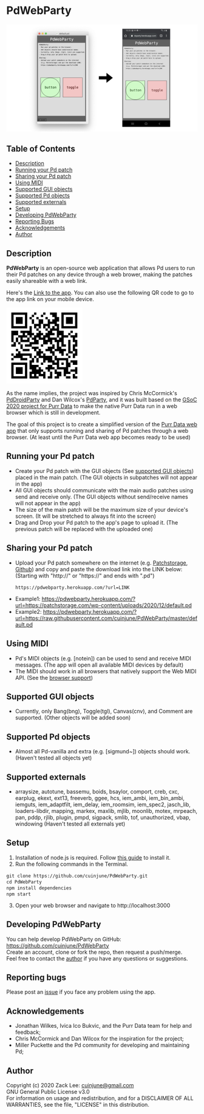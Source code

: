 # PdWebParty
<img src="screenshots.png" width="1000"/>

## Table of Contents
- [Description](#description)
- [Running your Pd patch](#running-your-pd-patch)
- [Sharing your Pd patch](#sharing-your-pd-patch)
- [Using MIDI](#using-midi)
- [Supported GUI objects](#supported-gui-objects)
- [Supported Pd objects](#supported-pd-objects)
- [Supported externals](#supported-externals)
- [Setup](#setup)
- [Developing PdWebParty](#developing-pdwebparty)
- [Reporting Bugs](#reporting-bugs)
- [Acknowledgements](#acknowledgements)
- [Author](#author)

## Description
**PdWebParty** is an open-source web application that allows Pd users to run their Pd patches on any device through a web brower, making the patches easily shareable with a web link.

Here's the [Link to the app](https://pdwebparty.herokuapp.com/).
You can also use the following QR code to go to the app link on your mobile device.

<img src="QR.png" alt="QR Code" width="200"/>

As the name implies, the project was inspired by Chris McCormick's [PdDroidParty](http://droidparty.net/) and Dan Wilcox's [PdParty](http://danomatika.com/code/pdparty), and it was built based on the [GSoC 2020 project for Purr Data](https://github.com/cuinjune/purr-data) to make the native Purr Data run in a web browser which is still in development. 

The goal of this project is to create a simplified version of the [Purr Data web app](https://cuinjune-purr-data.glitch.me/) that only supports running and sharing of Pd patches through a web browser. (At least until the Purr Data web app becomes ready to be used)

## Running your Pd patch
* Create your Pd patch with the GUI objects (See [supported GUI objects](#supported-gui-objects)) placed in the main patch. (The GUI objects in subpatches will not appear in the app)
* All GUI objects should communicate with the main audio patches using send and receive only. (The GUI objects without send/receive names will not appear in the app)
* The size of the main patch will be the maximum size of your device's screen. (It will be stretched to always fit into the screen) 
* Drag and Drop your Pd patch to the app's page to upload it. (The previous patch will be replaced with the uploaded one)

## Sharing your Pd patch
* Upload your Pd patch somewhere on the internet (e.g. [Patchstorage](https://patchstorage.com/), [Github](https://github.com/)) and copy and paste the download link into the LINK below: (Starting with "http://" or "https://" and ends with ".pd")
  ```  
  https://pdwebparty.herokuapp.com/?url=LINK
  ```
* Example1: https://pdwebparty.herokuapp.com/?url=https://patchstorage.com/wp-content/uploads/2020/12/default.pd
* Example2: https://pdwebparty.herokuapp.com/?url=https://raw.githubusercontent.com/cuinjune/PdWebParty/master/default.pd

## Using MIDI
* Pd's MIDI objects (e.g. [notein]) can be used to send and receive MIDI messages. (The app will open all available MIDI devices by default)
* The MIDI should work in all browsers that natively support the Web MIDI API. (See the [browser support](https://github.com/djipco/webmidi#browser-support))

## Supported GUI objects
* Currently, only Bang(bng), Toggle(tgl), Canvas(cnv), and Comment are supported. (Other objects will be added soon)

## Supported Pd objects
* Almost all Pd-vanilla and extra (e.g. [sigmund~]) objects should work. (Haven't tested all objects yet)

## Supported externals
* arraysize, autotune, bassemu, boids, bsaylor, comport, creb, cxc, earplug, ekext, ext13, freeverb, ggee, hcs, iem_ambi, iem_bin_ambi, iemguts, iem_adaptfilt, iem_delay, iem_roomsim, iem_spec2, jasch_lib, loaders-libdir, mapping, markex, maxlib, mjlib, moonlib, motex, mrpeach, pan, pddp, rjlib, plugin, pmpd, sigpack, smlib, tof, unauthorized, vbap, windowing (Haven't tested all externals yet)

## Setup
1. Installation of node.js is required. Follow [this guide](https://github.com/itp-dwd/2020-spring/blob/master/guides/installing-nodejs.md) to install it.
2. Run the following commands in the Terminal.
```
git clone https://github.com/cuinjune/PdWebParty.git
cd PdWebParty
npm install dependencies
npm start
```
3. Open your web browser and navigate to http://localhost:3000

## Developing PdWebParty
You can help develop PdWebParty on GitHub: https://github.com/cuinjune/PdWebParty<br />
Create an account, clone or fork the repo, then request a push/merge.<br />
Feel free to contact the [author](#author) if you have any questions or suggestions.

## Reporting bugs
Please post an [issue](https://github.com/cuinjune/PdWebParty/issues) if you face any problem using the app.

## Acknowledgements
* Jonathan Wilkes, Ivica Ico Bukvic, and the Purr Data team for help and feedback;
* Chris McCormick and Dan Wilcox for the inspiration for the project;
* Miller Puckette and the Pd community for developing and maintaining Pd;

## Author
Copyright (c) 2020 Zack Lee: <cuinjune@gmail.com><br />
GNU General Public License v3.0<br />
For information on usage and redistribution, and for a DISCLAIMER OF ALL WARRANTIES, see the file, "LICENSE" in this distribution.

